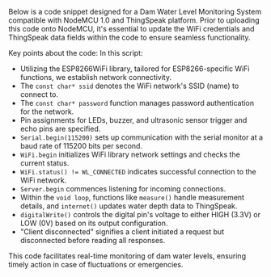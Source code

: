 Below is a code snippet designed for a Dam Water Level Monitoring System compatible with NodeMCU 1.0 and ThingSpeak platform. Prior to uploading this code onto NodeMCU, it's essential to update the WiFi credentials and ThingSpeak data fields within the code to ensure seamless functionality.

Key points about the code:
In this script:

- Utilizing the ESP8266WiFi library, tailored for ESP8266-specific WiFi functions, we establish network connectivity.
- The `const char* ssid` denotes the WiFi network's SSID (name) to connect to.
- The `const char* password` function manages password authentication for the network.
- Pin assignments for LEDs, buzzer, and ultrasonic sensor trigger and echo pins are specified.
- `Serial.begin(115200)` sets up communication with the serial monitor at a baud rate of 115200 bits per second.
- `WiFi.begin` initializes WiFi library network settings and checks the current status.
- `WiFi.status() != WL_CONNECTED` indicates successful connection to the WiFi network.
- `Server.begin` commences listening for incoming connections.
- Within the `void loop`, functions like `measure()` handle measurement details, and `internet()` updates water depth data to ThingSpeak.
- `digitalWrite()` controls the digital pin's voltage to either HIGH (3.3V) or LOW (0V) based on its output configuration.
- "Client disconnected" signifies a client initiated a request but disconnected before reading all responses.

This code facilitates real-time monitoring of dam water levels, ensuring timely action in case of fluctuations or emergencies.
